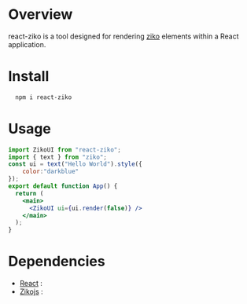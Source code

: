 # Overview
react-ziko is a tool designed for rendering [ziko](https://github.com/zakarialaoui10/ziko.js) elements within a React application.

# Install 
```bash
  npm i react-ziko
```
# Usage
```jsx
import ZikoUI from "react-ziko";
import { text } from "ziko";
const ui = text("Hello World").style({
    color:"darkblue"
});
export default function App() {
  return (
    <main>
      <ZikoUI ui={ui.render(false)} />
    </main>
  );
}

```
# Dependencies
 - [React](https://react.dev/) :  
 - [Zikojs](https://github.com/zakarialaoui10/ziko.js) :